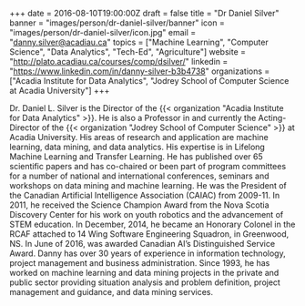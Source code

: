+++
date = 2016-08-10T19:00:00Z
draft = false
title = "Dr Daniel Silver"
banner = "images/person/dr-daniel-silver/banner"
icon = "images/person/dr-daniel-silver/icon.jpg"
email = "danny.silver@acadiau.ca"
topics = ["Machine Learning", "Computer Science", "Data Analytics", "Tech-Ed", "Agriculture"]
website = "http://plato.acadiau.ca/courses/comp/dsilver/"
linkedin = "https://www.linkedin.com/in/danny-silver-b3b4738"
organizations = ["Acadia Institute for Data Analytics", "Jodrey School of Computer Science at Acadia University"]
+++


Dr. Daniel L. Silver is the Director of the {{< organization "Acadia Institute for Data Analytics" >}}.  He is also a Professor in and currently the Acting-Director of the {{< organization "Jodrey School of Computer Science" >}} at Acadia University.   His areas of research and application are machine learning, data mining, and data analytics.   His expertise is in Lifelong Machine Learning and Transfer Learning.   He has published over 65 scientific papers and has co-chaired or been part of program committees for a number of national and international conferences, seminars and workshops on data mining and machine learning.   He was the President of the Canadian Artificial Intelligence Association (CAIAC) from 2009-11. In 2011, he received the Science Champion Award from the Nova Scotia Discovery Center for his work on youth robotics and the advancement of STEM education.  In December, 2014, he became an Honorary Colonel in the RCAF attached to 14 Wing Software Engineering Squadron, in Greenwood, NS.  In June of 2016, was awarded Canadian AI’s Distinguished Service Award.  Danny has over 30 years of experience in information technology, project management and business administration.  Since 1993, he has worked on machine learning and data mining projects in the private and public sector providing situation analysis and problem definition, project management and guidance, and data mining services.
